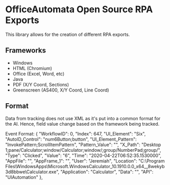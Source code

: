 # OfficeAutomata Open Source RPA Exports

This library allows for the creation of different RPA exports. 

## Frameworks

- Windows
- HTML (Chromium)
- Office (Excel, Word, etc)
- Java
- PDF (X/Y Coord, Sections)
- Greenscreen (AS400, X/Y Coord, Line Coord)

## Format

Data from tracking does not use XML as it's put into a common format for the AI. Hence, field value change based on the framework being tracked.

Event Format: 
    {
      "WorkflowID": 0,
      "Index": 647,
      "UI_Element": "Six",
      "AutoID_Control": "num6Button;button",
      "UI_Element_Pattern": "InvokePattern;ScrollItemPattern",
      "Pattern_Value": "",
      "X_Path": "Desktop 1;pane/Calculator;window/Calculator;window/;group/NumberPad;group/",
      "Type": "Clicked",
      "Value": "6",
      "Time": "2020-04-22T06:52:35.1530000",
      "AppFile": "",
      "AppFrame_1": "",
      "User": "Jeremiah",
      "Location": "C:\\Program Files\\WindowsApps\\Microsoft.WindowsCalculator_10.1910.0.0_x64__8wekyb3d8bbwe\\Calculator.exe",
      "Application": "Calculator",
      "Data": "",
      "API": "UIAutomation"
    },